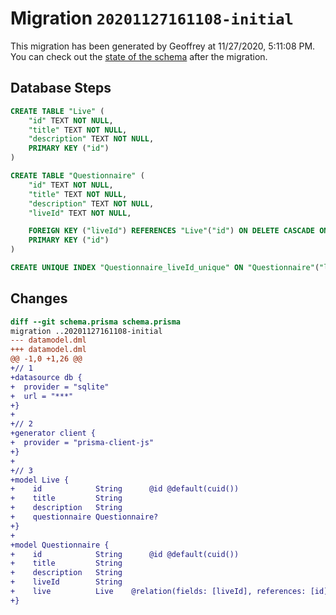 # Migration `20201127161108-initial`

This migration has been generated by Geoffrey at 11/27/2020, 5:11:08 PM.
You can check out the [state of the schema](./schema.prisma) after the migration.

## Database Steps

```sql
CREATE TABLE "Live" (
    "id" TEXT NOT NULL,
    "title" TEXT NOT NULL,
    "description" TEXT NOT NULL,
    PRIMARY KEY ("id")
)

CREATE TABLE "Questionnaire" (
    "id" TEXT NOT NULL,
    "title" TEXT NOT NULL,
    "description" TEXT NOT NULL,
    "liveId" TEXT NOT NULL,

    FOREIGN KEY ("liveId") REFERENCES "Live"("id") ON DELETE CASCADE ON UPDATE CASCADE,
    PRIMARY KEY ("id")
)

CREATE UNIQUE INDEX "Questionnaire_liveId_unique" ON "Questionnaire"("liveId")
```

## Changes

```diff
diff --git schema.prisma schema.prisma
migration ..20201127161108-initial
--- datamodel.dml
+++ datamodel.dml
@@ -1,0 +1,26 @@
+// 1
+datasource db {
+  provider = "sqlite" 
+  url = "***"
+}
+
+// 2
+generator client {
+  provider = "prisma-client-js"
+}
+
+// 3
+model Live {
+    id            String      @id @default(cuid())
+    title         String
+    description   String
+    questionnaire Questionnaire?
+}
+
+model Questionnaire {
+    id            String      @id @default(cuid())
+    title         String
+    description   String
+    liveId        String
+    live          Live    @relation(fields: [liveId], references: [id])
+}
```


